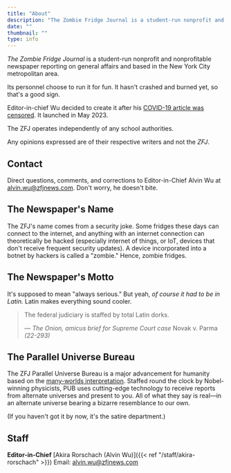 ```yaml
---
title: "About"
description: "The Zombie Fridge Journal is a student-run nonprofit and nonprofitable newspaper reporting on general affairs and based in the New York City metropolitan area."
date: ""
thumbnail: ""
type: info
---
```


*The Zombie Fridge Journal* is a student-run nonprofit and nonprofitable newspaper reporting on general affairs and based in the New York City metropolitan area. 

Its personnel choose to run it for fun. It hasn't crashed and burned yet, so that's a good sign. 

Editor-in-chief Wu decided to create it after his [COVID-19 article was censored](https://www.zfjnews.com/jan2022censorshipincident/). It launched in May 2023. 

The ZFJ operates independently of any school authorities.

Any opinions expressed are of their respective writers and not the *ZFJ*. 

## Contact

Direct questions, comments, and corrections to Editor-in-Chief Alvin Wu at alvin.wu@zfjnews.com. Don't worry, he doesn't bite. 

## The Newspaper's Name

The ZFJ's name comes from a security joke. Some fridges these days can connect to the internet, and anything with an internet connection can theoretically be hacked (especially internet of things, or IoT, devices that don't receive frequent security updates). A device incorporated into a botnet by hackers is called a "zombie." Hence, zombie fridges. 

## The Newspaper's Motto

It's supposed to mean "always serious." But yeah, *of course it had to be in Latin.* Latin makes everything sound cooler. 

> The federal judiciary is staffed by total Latin dorks. 
> 
> — *The Onion, amicus brief for Supreme Court case* Novak v. Parma *(22-293)*

## The Parallel Universe Bureau

The ZFJ Parallel Universe Bureau is a major advancement for humanity based on the [many-worlds interpretation](https://en.wikipedia.org/wiki/Many-worlds_interpretation). Staffed round the clock by Nobel-winning physicists, PUB uses cutting-edge technology to receive reports from alternate universes and present to you. All of what they say is real—in an alternate universe bearing a bizarre resemblance to our own.

(If you haven't got it by now, it's the satire department.)

## Staff

**Editor-in-Chief** [Akira Rorschach (Alvin Wu)]({{< ref "/staff/akira-rorschach" >}}) Email: alvin.wu@zfjnews.com
